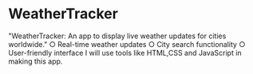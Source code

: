 # WeatherTracker
"WeatherTracker: An app to display live weather updates for cities worldwide."
○ Real-time weather updates
○ City search functionality
○ User-friendly interface
I will use tools like HTML,CSS and JavaScript in making this app.


